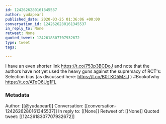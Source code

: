 ```yaml
---
id: 1242626280161345537
author: yudapearl
published_date: 2020-03-25 01:36:06 +00:00
conversation_id: 1242626280161345537
in_reply_to: None
retweet: None
quoted_tweet: 1242618307707932672
type: tweet
tags:

---
```


I have an even shorter link https://t.co/753p3BCDoJ and note that the authors have not yet used the heavy guns against the supremacy of RCT's: Selection bias (as discussed here:  https://t.co/B0TKO5MzlJ ) #Bookofwhy https://t.co/ATqO6Ug1FL

### Metadata

Author: [[@yudapearl]]
Conversation: [[conversation-1242626280161345537]]
In reply to: [[None]]
Retweet of: [[None]]
Quoted tweet: [[1242618307707932672]]
